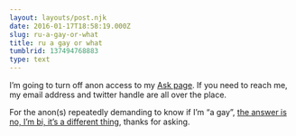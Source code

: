 ```yaml
---
layout: layouts/post.njk
date: 2016-01-17T18:58:19.000Z
slug: ru-a-gay-or-what
title: ru a gay or what
tumblrid: 137494768883
type: text
---
```

<p>I&rsquo;m going to turn off anon access to my <a href="/ask">Ask page</a>.  If you need to reach me, my email address and twitter handle are all over the place.</p>

<p>For the anon(s) repeatedly demanding to know if I&rsquo;m &ldquo;a gay&rdquo;, <a href="http://blog.izs.me/post/88487057983/lgt">the answer is no, I&rsquo;m bi, it&rsquo;s a different thing</a>, thanks for asking.</p>
